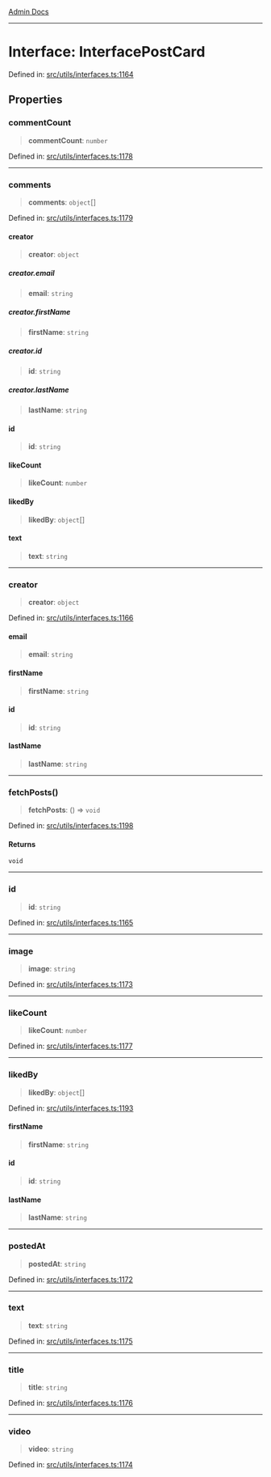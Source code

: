 [Admin Docs](/)

***

# Interface: InterfacePostCard

Defined in: [src/utils/interfaces.ts:1164](https://github.com/PalisadoesFoundation/talawa-admin/blob/main/src/utils/interfaces.ts#L1164)

## Properties

### commentCount

> **commentCount**: `number`

Defined in: [src/utils/interfaces.ts:1178](https://github.com/PalisadoesFoundation/talawa-admin/blob/main/src/utils/interfaces.ts#L1178)

***

### comments

> **comments**: `object`[]

Defined in: [src/utils/interfaces.ts:1179](https://github.com/PalisadoesFoundation/talawa-admin/blob/main/src/utils/interfaces.ts#L1179)

#### creator

> **creator**: `object`

##### creator.email

> **email**: `string`

##### creator.firstName

> **firstName**: `string`

##### creator.id

> **id**: `string`

##### creator.lastName

> **lastName**: `string`

#### id

> **id**: `string`

#### likeCount

> **likeCount**: `number`

#### likedBy

> **likedBy**: `object`[]

#### text

> **text**: `string`

***

### creator

> **creator**: `object`

Defined in: [src/utils/interfaces.ts:1166](https://github.com/PalisadoesFoundation/talawa-admin/blob/main/src/utils/interfaces.ts#L1166)

#### email

> **email**: `string`

#### firstName

> **firstName**: `string`

#### id

> **id**: `string`

#### lastName

> **lastName**: `string`

***

### fetchPosts()

> **fetchPosts**: () => `void`

Defined in: [src/utils/interfaces.ts:1198](https://github.com/PalisadoesFoundation/talawa-admin/blob/main/src/utils/interfaces.ts#L1198)

#### Returns

`void`

***

### id

> **id**: `string`

Defined in: [src/utils/interfaces.ts:1165](https://github.com/PalisadoesFoundation/talawa-admin/blob/main/src/utils/interfaces.ts#L1165)

***

### image

> **image**: `string`

Defined in: [src/utils/interfaces.ts:1173](https://github.com/PalisadoesFoundation/talawa-admin/blob/main/src/utils/interfaces.ts#L1173)

***

### likeCount

> **likeCount**: `number`

Defined in: [src/utils/interfaces.ts:1177](https://github.com/PalisadoesFoundation/talawa-admin/blob/main/src/utils/interfaces.ts#L1177)

***

### likedBy

> **likedBy**: `object`[]

Defined in: [src/utils/interfaces.ts:1193](https://github.com/PalisadoesFoundation/talawa-admin/blob/main/src/utils/interfaces.ts#L1193)

#### firstName

> **firstName**: `string`

#### id

> **id**: `string`

#### lastName

> **lastName**: `string`

***

### postedAt

> **postedAt**: `string`

Defined in: [src/utils/interfaces.ts:1172](https://github.com/PalisadoesFoundation/talawa-admin/blob/main/src/utils/interfaces.ts#L1172)

***

### text

> **text**: `string`

Defined in: [src/utils/interfaces.ts:1175](https://github.com/PalisadoesFoundation/talawa-admin/blob/main/src/utils/interfaces.ts#L1175)

***

### title

> **title**: `string`

Defined in: [src/utils/interfaces.ts:1176](https://github.com/PalisadoesFoundation/talawa-admin/blob/main/src/utils/interfaces.ts#L1176)

***

### video

> **video**: `string`

Defined in: [src/utils/interfaces.ts:1174](https://github.com/PalisadoesFoundation/talawa-admin/blob/main/src/utils/interfaces.ts#L1174)
